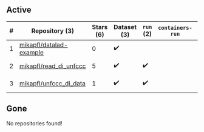 ## Active
| # | Repository (3) | Stars (6) | Dataset (3) | `run` (2) | `containers-run` | Last Modified |
| --- | --- | --- | --- | --- | --- | --- |
| 1 | [mikapfl/datalad-example](https://github.com/mikapfl/datalad-example) | 0 | :heavy_check_mark: |  |  | 2021-05-07 14:23:58+00:00 |
| 2 | [mikapfl/read_di_unfccc](https://github.com/mikapfl/read_di_unfccc) | 5 | :heavy_check_mark: | :heavy_check_mark: |  | 2020-11-02 17:49:02+00:00 |
| 3 | [mikapfl/unfccc_di_data](https://github.com/mikapfl/unfccc_di_data) | 1 | :heavy_check_mark: | :heavy_check_mark: |  | 2025-02-04 14:37:52+00:00 |

## Gone
No repositories found!
